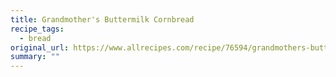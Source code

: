 ```yaml
---
title: Grandmother's Buttermilk Cornbread
recipe_tags:
  - bread
original_url: https://www.allrecipes.com/recipe/76594/grandmothers-buttermilk-cornbread/
summary: ""
---
```

